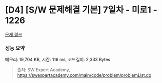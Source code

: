 # [D4] [S/W 문제해결 기본] 7일차 - 미로1 - 1226 

[문제 링크](https://swexpertacademy.com/main/code/problem/problemDetail.do?contestProbId=AV14vXUqAGMCFAYD) 

### 성능 요약

메모리: 19,704 KB, 시간: 119 ms, 코드길이: 2,333 Bytes



> 출처: SW Expert Academy, https://swexpertacademy.com/main/code/problem/problemList.do
